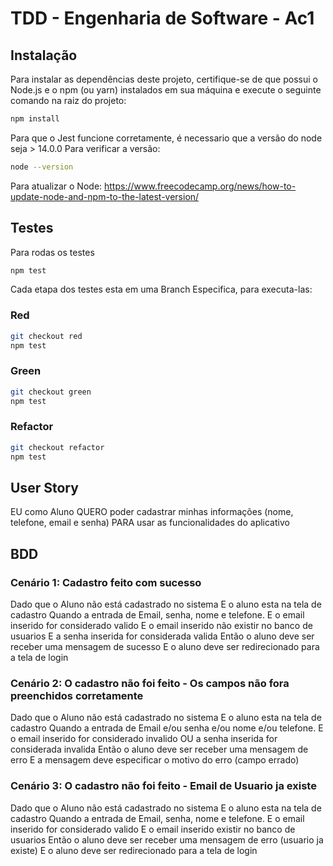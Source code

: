 # TDD - Engenharia de Software - Ac1

## Instalação

Para instalar as dependências deste projeto, certifique-se de que possui o Node.js e o npm (ou yarn) instalados em sua máquina e execute o seguinte comando na raiz do projeto:

```sh
npm install
```

Para que o Jest funcione corretamente, é necessario que a versão do node seja > 14.0.0
Para verificar a versão:
```sh
node --version
```

Para atualizar o Node:
https://www.freecodecamp.org/news/how-to-update-node-and-npm-to-the-latest-version/

## Testes
Para rodas os testes
```sh
npm test
```

Cada etapa dos testes esta em uma Branch Especifica, para executa-las:

### Red

```sh
git checkout red
npm test
```

### Green
```sh
git checkout green
npm test
```

### Refactor
```sh
git checkout refactor
npm test
```

## User Story
EU como Aluno QUERO poder cadastrar minhas informações (nome, telefone, email e senha) PARA usar as funcionalidades do aplicativo

## BDD

### Cenário 1: Cadastro feito com sucesso

Dado que o Aluno não está cadastrado no sistema
E o aluno esta na tela de cadastro
Quando a entrada de Email, senha, nome e telefone.
E o email inserido for considerado valido
E o email inserido não existir no banco de usuarios
E a senha inserida for considerada valida
Então o aluno deve ser receber uma mensagem de sucesso
E o aluno deve ser redirecionado para a tela de login

### Cenário 2: O cadastro não foi feito - Os campos não fora preenchidos corretamente
Dado que o Aluno não está cadastrado no sistema
E o aluno esta na tela de cadastro
Quando a entrada de Email e/ou senha e/ou nome e/ou telefone.
E o email inserido for considerado invalido
OU a senha inserida for considerada invalida
Então o aluno deve ser receber uma mensagem de erro
E a mensagem deve especificar o motivo do erro (campo errado)

### Cenário 3: O cadastro não foi feito - Email de Usuario ja existe

Dado que o Aluno não está cadastrado no sistema
E o aluno esta na tela de cadastro
Quando a entrada de Email, senha, nome e telefone.
E o email inserido for considerado valido
E o email inserido existir no banco de usuarios
Então o aluno deve ser receber uma mensagem de erro (usuario ja existe)
E o aluno deve ser redirecionado para a tela de login
